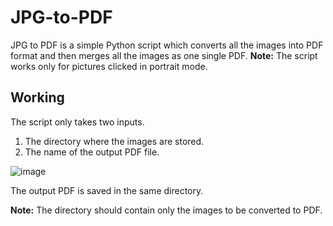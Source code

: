 # JPG-to-PDF

JPG to PDF is a simple Python script which converts all the images into PDF format and then merges all the images as one single PDF. 
**Note:** The script works only for pictures clicked in portrait mode.

## Working
The script only takes two inputs.
1. The directory where the images are stored.
2. The name of the output PDF file. 


![image](https://user-images.githubusercontent.com/29803330/46648841-71499680-cbb4-11e8-91e6-e5cc0e9b3e36.png)

The output PDF is saved in the same directory.

**Note:** The directory should contain only the images to be converted to PDF. 


